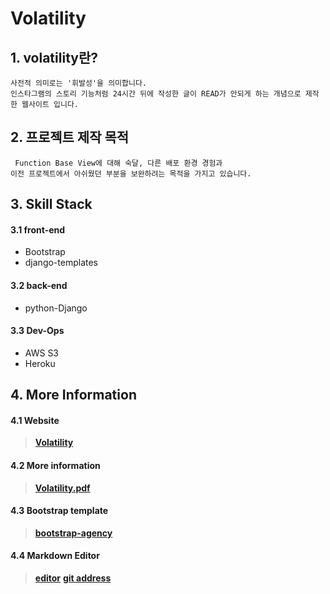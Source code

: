 # Volatility

## 1. volatility란?
	사전적 의미로는 '휘발성'을 의미합니다.
	인스타그램의 스토리 기능처럼 24시간 뒤에 작성한 글이 READ가 안되게 하는 개념으로 제작한 웹사이트 입니다.

## 2. 프로젝트 제작 목적
	 Function Base View에 대해 숙달, 다른 배포 환경 경험과
	이전 프로젝트에서 아쉬웠던 부분을 보완하려는 목적을 가지고 있습니다.

## 3. Skill Stack

#### 3.1 front-end
* Bootstrap
* django-templates
#### 3.2 back-end
* python-Django
#### 3.3 Dev-Ops
* AWS S3
* Heroku
    
## 4. More Information
#### 4.1 Website 
>[**Volatility**](https://volatility-django.herokuapp.com/)
#### 4.2 More information  
>[**Volatility.pdf**](https://github.com/Donkey-1028/volatility/blob/master/volatility.pdf)
#### 4.3 Bootstrap template  
>[**bootstrap-agency**](https://startbootstrap.com/themes/agency/)
#### 4.4 Markdown Editor
>[**editor**](https://jbt.github.io/markdown-editor/)
>[**git address**](https://github.com/jbt/markdown-editor/)
